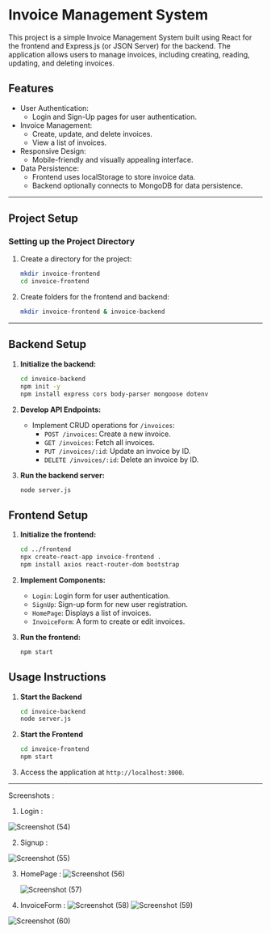 # Invoice Management System

This project is a simple Invoice Management System built using React for the frontend and Express.js (or JSON Server) for the backend. 
The application allows users to manage invoices, including creating, reading, updating, and deleting invoices.

## Features

- User Authentication:
  - Login and Sign-Up pages for user authentication.
- Invoice Management:
  - Create, update, and delete invoices.
  - View a list of invoices.
- Responsive Design:
  - Mobile-friendly and visually appealing interface.
- Data Persistence:
  - Frontend uses localStorage to store invoice data.
  - Backend optionally connects to MongoDB for data persistence.

---


## Project Setup

### Setting up the Project Directory

1. Create a directory for the project:
   ```bash
   mkdir invoice-frontend
   cd invoice-frontend
   ```

2. Create folders for the frontend and backend:
   ```bash
   mkdir invoice-frontend & invoice-backend
   ```

---

## Backend Setup

1. **Initialize the backend:**
   ```bash
   cd invoice-backend
   npm init -y
   npm install express cors body-parser mongoose dotenv
   ```



2. **Develop API Endpoints:**
   - Implement CRUD operations for `/invoices`:
     - `POST /invoices`: Create a new invoice.
     - `GET /invoices`: Fetch all invoices.
     - `PUT /invoices/:id`: Update an invoice by ID.
     - `DELETE /invoices/:id`: Delete an invoice by ID.

3. **Run the backend server:**
   ```bash
   node server.js
   ```



## Frontend Setup

1. **Initialize the frontend:**
   ```bash
   cd ../frontend
   npx create-react-app invoice-frontend . 
   npm install axios react-router-dom bootstrap
   ```



2. **Implement Components:**
   - `Login`: Login form for user authentication.
   - `SignUp`: Sign-up form for new user registration.
   - `HomePage`: Displays a list of invoices.
   - `InvoiceForm`: A form to create or edit invoices.


5. **Run the frontend:**
   ```bash
   npm start
   ```



## Usage Instructions

1. **Start the Backend**
   ```bash
   cd invoice-backend
   node server.js
   ```
2. **Start the Frontend**
   ```bash
   cd invoice-frontend
   npm start
   ```
3. Access the application at `http://localhost:3000`.

---

Screenshots : 
1) Login : 

![Screenshot (54)](https://github.com/user-attachments/assets/de82a737-7d51-4225-b08e-dd92a502e061)

2) Signup :
 
![Screenshot (55)](https://github.com/user-attachments/assets/4b309830-39ae-4b9d-94a2-7ca76d0e6c5b)

3) HomePage :
   ![Screenshot (56)](https://github.com/user-attachments/assets/fd0766ae-d5b7-404d-9552-e02d1a8b1013)

    ![Screenshot (57)](https://github.com/user-attachments/assets/72a65cfa-9225-403c-bfdc-974cc1f22e57)

4) InvoiceForm :
 ![Screenshot (58)](https://github.com/user-attachments/assets/f7801f7f-03fe-492b-976c-1c610a9552d4)
![Screenshot (59)](https://github.com/user-attachments/assets/f68d8afe-d68f-4304-bc8d-30edd4d41b14)

![Screenshot (60)](https://github.com/user-attachments/assets/aa5f0b7c-41e1-41d3-aeab-5a8103bf6769)

   

  
